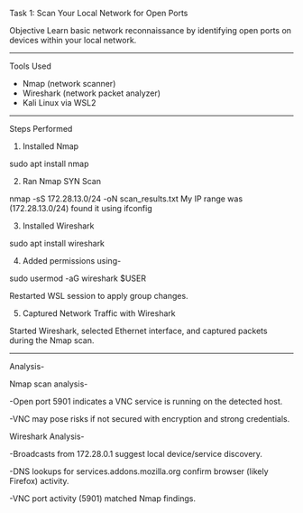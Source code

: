 Task 1: Scan Your Local Network for Open Ports

Objective
Learn basic network reconnaissance by identifying open ports on devices within your local network.

---------

Tools Used
- Nmap (network scanner)
- Wireshark (network packet analyzer)
- Kali Linux via WSL2

---------

 Steps Performed

1. Installed Nmap

sudo apt install nmap 

2. Ran Nmap SYN Scan

nmap -sS 172.28.13.0/24 -oN scan_results.txt
My IP range was (172.28.13.0/24) found it using ifconfig

3. Installed Wireshark

sudo apt install wireshark 

4. Added permissions using-

sudo usermod -aG wireshark $USER

Restarted WSL session to apply group changes.

5. Captured Network Traffic with Wireshark
 
Started Wireshark, selected Ethernet interface, and captured packets during the Nmap scan.

---------

Analysis-

Nmap scan analysis-

-Open port 5901 indicates a VNC service is running on the detected host.

-VNC may pose risks if not secured with encryption and strong credentials.

Wireshark Analysis-

-Broadcasts from 172.28.0.1 suggest local device/service discovery.

-DNS lookups for services.addons.mozilla.org confirm browser (likely Firefox) activity.

-VNC port activity (5901) matched Nmap findings.
